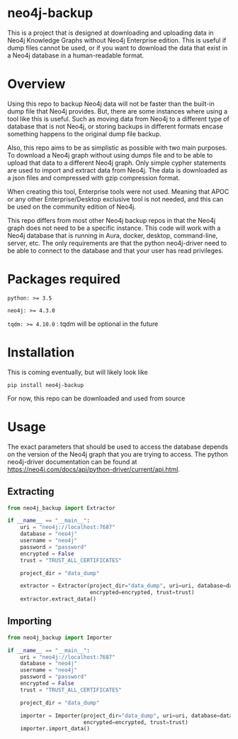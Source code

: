 # neo4j-backup
This is a project that is designed at downloading and uploading data in Neo4j Knowledge Graphs without Neo4j 
Enterprise edition. This is useful if dump files cannot be used, or if you want to download the data that exist in
a Neo4j database in a human-readable format.

# Overview

Using this repo to backup Neo4j data will not be faster than the built-in dump file that Neo4j provides. 
But, there are some instances where using a tool like this is useful. 
Such as moving data from Neo4j to a different type of database that is not Neo4j, 
or storing backups in different formats encase something happens to the original dump file backup.

Also, this repo aims to be as simplistic as possible with two main purposes. 
To download a Neo4j graph without using dumps file and to be able to upload that data to a different Neo4j graph.
Only simple cypher statements are used to import and extract data from Neo4j.
The data is downloaded as a json files and compressed with gzip compression format.

When creating this tool, Enterprise tools were not used. 
Meaning that APOC or any other Enterprise/Desktop exclusive tool is not needed, 
and this can be used on the community edition of Neo4j. 

This repo differs from most other Neo4j backup repos in that the Neo4j graph does not need to be a specific instance. 
This code will work with a Neo4j database that is running in Aura, docker, desktop, command-line, server, etc. The only
requirements are that the python neo4j-driver need to be able to connect to the database and that your user has read privileges.

# Packages required

`python: >= 3.5`

`neo4j: >= 4.3.0`

`tqdm: >= 4.10.0` : tqdm will be optional in the future 

# Installation

This is coming eventually, but will likely look like

`pip install neo4j-backup`

For now, this repo can be downloaded and used from source

# Usage

The exact parameters that should be used to access the database depends on the version of the Neo4j graph that you
are trying to access. The python neo4j-driver documentation can be found at https://neo4j.com/docs/api/python-driver/current/api.html.

## Extracting

```python
from neo4j_backup import Extractor

if __name__ == "__main__":
    uri = "neo4j://localhost:7687"
    database = "neo4j"
    username = "neo4j"
    password = "password"
    encrypted = False
    trust = "TRUST_ALL_CERTIFICATES"

    project_dir = "data_dump"

    extractor = Extractor(project_dir="data_dump", uri=uri, database=database, username=username, password=password,
                          encrypted=encrypted, trust=trust)
    extractor.extract_data()
```

## Importing

```python
from neo4j_backup import Importer

if __name__ == "__main__":
    uri = "neo4j://localhost:7687"
    database = "neo4j"
    username = "neo4j"
    password = "password"
    encrypted = False
    trust = "TRUST_ALL_CERTIFICATES"

    project_dir = "data_dump"

    importer = Importer(project_dir="data_dump", uri=uri, database=database, username=username, password=password,
                        encrypted=encrypted, trust=trust)
    importer.import_data()
```
